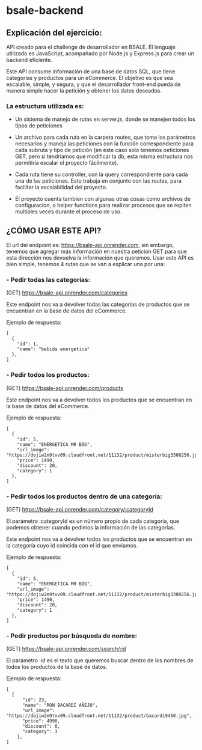 # bsale-backend

## Explicación del ejercicio:

API creado para el challenge de desarrollador en BSALE. El lenguaje utilizado es JavaScript, acompañado por Node.js y Express.js para crear un backend eficiente.

Este API consume información de una base de datos SQL, que tiene categorías y productos para un eCommerce. 
El objetivo es que sea escalable, simple, y segura, y que el desarrollador front-end pueda de manera simple hacer la petición y obtener los datos deseados.

### La estructura utilizada es:
- Un sistema de manejo de rutas en server.js, donde se manejen todos los tipos de peticiones

- Un archivo para cada ruta en la carpeta routes, que toma los parámetros necesarios y maneja las peticiones con la función correspondiente para cada subruta y tipo de petición (en este caso solo tenemos oeticiones GET, pero si tendríamos que modificar la db, esta misma estructura nos permitiría escalar el proyecto fácilmente).

- Cada ruta tiene su controller, con la query correspondiente para cada una de las peticiones. Esto trabaja en conjunto con las routes, para facilitar la escalabilidad del proyecto.

- El proyecto cuenta tambien con algunas otras cosas como archivos de configuracion, o helper functions para realizar procesos que se repiten multiples veces durante el proceso de uso.


## ¿CÓMO USAR ESTE API?

El url del endpoint es: https://bsale-api.onrender.com, sin embargo, tenemos que agregar
más información en nuestra petición GET para que esta dirección nos devuelva la información que queremos.
Usar este API es bien simple, tenemos 4 rutas que se van a explicar una por una:


### - Pedir todas las categorías:
(GET) https://bsale-api.onrender.com/categories

Este endpoint nos va a devolver todas las categorías de productos que se encuentran en la base de datos del eCommerce.

Ejemplo de respuesta:
```
[
  {
    "id": 1,
    "name": "bebida energetica"
  },
]
```
### - Pedir todos los productos:
(GET) https://bsale-api.onrender.com/products

Este endpoint nos va a devolver todos los productos que se encuentran en la base de datos del eCommerce.

Ejemplo de respuesta:
```
[
  {
    "id": 5,
    "name": "ENERGETICA MR BIG",
    "url_image": "https://dojiw2m9tvv09.cloudfront.net/11132/product/misterbig3308256.jpg",
    "price": 1490,
    "discount": 20,
    "category": 1
  },
]  
```

### - Pedir todos los productos dentro de una categoría:
(GET) https://bsale-api.onrender.com/category/:categoryId

El parámetro :categoryId es un número propio de cada categoría, que podemos obtener cuando pedimos la información de las categorías.

Este endpoint nos va a devolver todos los productos que se encuentran en la categoría cuyo id coincida con el id que enviamos.

Ejemplo de respuesta:
```
[
  {
    "id": 5,
    "name": "ENERGETICA MR BIG",
    "url_image": "https://dojiw2m9tvv09.cloudfront.net/11132/product/misterbig3308256.jpg",
    "price": 1490,
    "discount": 20,
    "category": 1
  },
]  
```

### - Pedir productos por búsqueda de nombre:
(GET) https://bsale-api.onrender.com/search/:id

El parámetro :id es el texto que queremos buscar dentro de los nombres de todos los productos de la base de datos.

Ejemplo de respuesta:
```
[
  {
      "id": 23,
      "name": "RON BACARDI AÑEJO",
      "url_image": "https://dojiw2m9tvv09.cloudfront.net/11132/product/bacardi9450.jpg",
      "price": 4990,
      "discount": 0,
      "category": 3
    },
]
```
